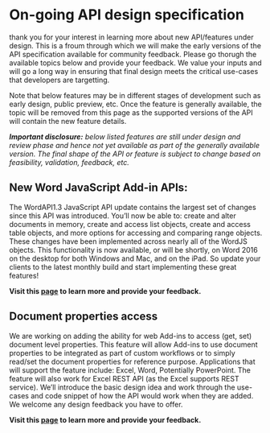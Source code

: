 # On-going API design specification

thank you for your interest in learning more about new API/features under design. This is a froum through which we will make the early versions of the API specification available for community feedback. Please go thorugh the available topics below and provide your feedback. We value your inputs and will go a long way in ensuring that final design meets the critical use-cases that developers are targetting. 

Note that below features may be in different stages of development such as early design, public preview, etc. Once the feature is generally available, the topic will be removed from this page as the supported versions of the API will contain the new feature details. 

_**Important disclosure:** below listed features are still under design and review phase and hence not yet available as part of the generally available version. The final shape of the API or feature is subject to change based on feasibility, validation, feedback, etc._


## New Word JavaScript Add-in APIs:
The WordAPI1.3 JavaScript API update contains the largest set of changes since this API was introduced. You’ll now be able to: create and alter documents in memory, create and access list objects, create and access table objects, and more options for accessing and comparing range objects.
These changes have been implemented across nearly all of the WordJS objects. This functionality is now available, or will be shortly, on Word 2016 on the desktop for both Windows and Mac, and on the iPad. So update your clients to the latest monthly build and start implementing these great features!

**Visit this [page](https://github.com/OfficeDev/office-js-docs/tree/WordJs_1.3_Openspec/word) to learn more and provide your feedback.**

## Document properties access
We are working on adding the ability for web Add-ins to access (get, set) document level properties. This feature will allow Add-ins to use document properties to be integrated as part of custom workflows or to simply read/set the document properties for reference purpose. Applications that will support the feature include: Excel, Word, Potentially PowerPoint. The feature will also work for Excel REST API (as the Excel supports REST service). We’ll introduce the basic design idea and work through the use-cases and code snippet of how the API would work when they are added. We welcome any design feedback you have to offer. 

**Visit this [page](https://github.com/OfficeDev/office-js-docs/tree/DocumentProperties_OpenSpec) to learn more and provide your feedback.**



